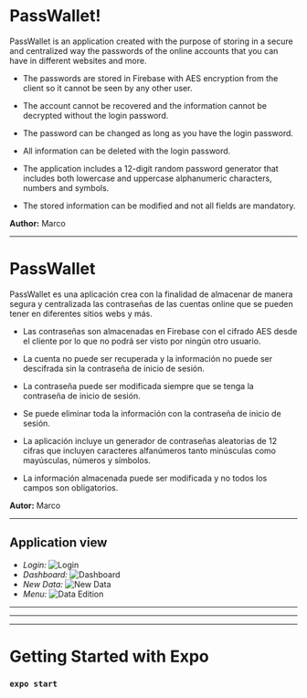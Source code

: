 # PassWallet!

PassWallet is an application created with the purpose of storing in a secure and centralized way the passwords of the online accounts that you can have in different websites and more.

- The passwords are stored in Firebase with AES encryption from the client so it cannot be seen by any other user.

- The account cannot be recovered and the information cannot be decrypted without the login password.

- The password can be changed as long as you have the login password.

- All information can be deleted with the login password.

- The application includes a 12-digit random password generator that includes both lowercase and uppercase alphanumeric characters, numbers and symbols.

- The stored information can be modified and not all fields are mandatory.

**Author:** Marco

---

# PassWallet

PassWallet es una aplicación crea con la finalidad de almacenar de manera segura y centralizada las contraseñas de las cuentas online que se pueden tener en diferentes sitios webs y más.

- Las contraseñas son almacenadas en Firebase con el cifrado AES desde el cliente por lo que no podrá ser visto por ningún otro usuario.

- La cuenta no puede ser recuperada y la información no puede ser descifrada sin la contraseña de inicio de sesión.

- La contraseña puede ser modificada siempre que se tenga la contraseña de inicio de sesión.

- Se puede eliminar toda la información con la contraseña de inicio de sesión.

- La aplicación incluye un generador de contraseñas aleatorias de 12 cifras que incluyen caracteres alfanúmeros tanto minúsculas como mayúsculas, números y símbolos.

- La información almacenada puede ser modificada y no todos los campos son obligatorios.

**Autor:** Marco

---
## **Application view**
- _Login:_
![Login](./caps/loging.webp)
- _Dashboard:_
![Dashboard](./caps/Home.webp)
- _New Data:_
![New Data](./caps/New.webp)
- _Menu:_
![Data Edition](./caps/Menu.webp)


---
---
---
# Getting Started with Expo
### `expo start`
